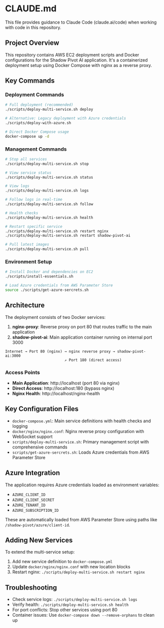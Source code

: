 # CLAUDE.md

This file provides guidance to Claude Code (claude.ai/code) when working with code in this repository.

## Project Overview

This repository contains AWS EC2 deployment scripts and Docker configurations for the Shadow Pivot AI application. It's a containerized deployment setup using Docker Compose with nginx as a reverse proxy.

## Key Commands

### Deployment Commands
```bash
# Full deployment (recommended)
./scripts/deploy-multi-service.sh deploy

# Alternative: Legacy deployment with Azure credentials
./scripts/deploy-with-azure.sh

# Direct Docker Compose usage
docker-compose up -d
```

### Management Commands
```bash
# Stop all services
./scripts/deploy-multi-service.sh stop

# View service status
./scripts/deploy-multi-service.sh status

# View logs
./scripts/deploy-multi-service.sh logs

# Follow logs in real-time
./scripts/deploy-multi-service.sh follow

# Health checks
./scripts/deploy-multi-service.sh health

# Restart specific service
./scripts/deploy-multi-service.sh restart nginx
./scripts/deploy-multi-service.sh restart shadow-pivot-ai

# Pull latest images
./scripts/deploy-multi-service.sh pull
```

### Environment Setup
```bash
# Install Docker and dependencies on EC2
./scripts/install-essentials.sh

# Load Azure credentials from AWS Parameter Store
source ./scripts/get-azure-sercrets.sh
```

## Architecture

The deployment consists of two Docker services:

1. **nginx-proxy**: Reverse proxy on port 80 that routes traffic to the main application
2. **shadow-pivot-ai**: Main application container running on internal port 3000

```
Internet → Port 80 (nginx) → nginx reverse proxy → shadow-pivot-ai:3000
                           ↗ Port 180 (direct access)
```

### Access Points
- **Main Application**: http://localhost (port 80 via nginx)
- **Direct Access**: http://localhost:180 (bypass nginx)
- **Nginx Health**: http://localhost/nginx-health

## Key Configuration Files

- `docker-compose.yml`: Main service definitions with health checks and logging
- `docker/nginx/nginx.conf`: Nginx reverse proxy configuration with WebSocket support
- `scripts/deploy-multi-service.sh`: Primary management script with comprehensive commands
- `scripts/get-azure-sercrets.sh`: Loads Azure credentials from AWS Parameter Store

## Azure Integration

The application requires Azure credentials loaded as environment variables:
- `AZURE_CLIENT_ID`
- `AZURE_CLIENT_SECRET` 
- `AZURE_TENANT_ID`
- `AZURE_SUBSCRIPTION_ID`

These are automatically loaded from AWS Parameter Store using paths like `/shadow-pivot/azure/client-id`.

## Adding New Services

To extend the multi-service setup:

1. Add new service definition to `docker-compose.yml`
2. Update `docker/nginx/nginx.conf` with new location blocks
3. Restart nginx: `./scripts/deploy-multi-service.sh restart nginx`

## Troubleshooting

- Check service logs: `./scripts/deploy-multi-service.sh logs`
- Verify health: `./scripts/deploy-multi-service.sh health`
- For port conflicts: Stop other services using port 80
- Container issues: Use `docker-compose down --remove-orphans` to clean up